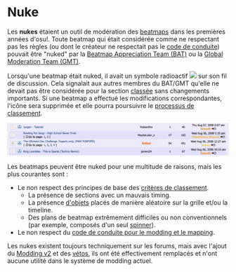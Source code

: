 # Nuke

Les **nukes** étaient un outil de modération des [beatmaps](/wiki/Beatmap) dans les premières années d'osu!. Toute beatmap qui était considérée comme ne respectant pas les règles (ou dont le créateur ne respectait pas le [code de conduite](/wiki/Rules/Code_of_Conduct_for_Modding_and_Mapping)) pouvait être "nuked" par la [Beatmap Appreciation Team (BAT)](/wiki/Modding/Beatmap_Appreciation_Team) ou la [Global Moderation Team (GMT)](/wiki/People/The_Team/Global_Moderation_Team).

Lorsqu'une beatmap était nuked, il avait un symbole radioactif ![](/wiki/shared/icon/nuke.gif) sur son fil de discussion. Cela signalait aux autres membres du BAT/GMT qu'elle ne devait pas être considérée pour la section [classée](/wiki/Beatmap_ranking_procedure#classée) sans changements importants. Si une beatmap a effectué les modifications correspondantes, l'icône sera supprimée et elle pourra poursuivre le [processus de classement](/wiki/Beatmap_ranking_procedure).

![](img/forum-listing-nuke.png "Les beatmaps nuked et leurs fils de discussion dans le sous-forum Graveyard")

Les beatmaps peuvent être nuked pour une multitude de raisons, mais les plus courantes sont :

- Le non respect des principes de base des [critères de classement](/wiki/Ranking_Criteria).
  - La présence de sections avec un mauvais timing.
  - La présence [d'objets](/wiki/Hit_object) placés de manière aléatoire sur la grille et/ou la timeline.
  - Des plans de beatmap extrêmement difficiles ou non conventionnels (par exemple, composés d'un seul [spinner](/wiki/Hit_object/Spinner)).
- Le non respect du [code de conduite pour le modding et le mapping](/wiki/Rules/Code_of_Conduct_for_Modding_and_Mapping).

Les nukes existent toujours techniquement sur les forums, mais avec l'ajout du [Modding v2](/wiki/Beatmap_discussion) et des [vétos](/wiki/People/The_Team/Beatmap_Nominators/Beatmap_Veto), ils ont été effectivement remplacés et n'ont aucune utilité dans le système de modding actuel.
